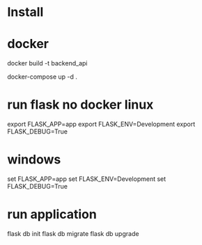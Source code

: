 # Install 

# docker 
docker build -t backend_api

docker-compose up -d .

# run flask no docker linux
export FLASK_APP=app
export FLASK_ENV=Development
export FLASK_DEBUG=True

# windows
set FLASK_APP=app
set FLASK_ENV=Development
set FLASK_DEBUG=True

# run application
flask db init
flask db migrate
flask db upgrade
